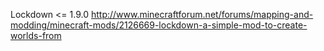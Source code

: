 Lockdown <= 1.9.0
http://www.minecraftforum.net/forums/mapping-and-modding/minecraft-mods/2126669-lockdown-a-simple-mod-to-create-worlds-from